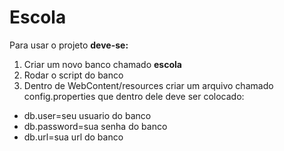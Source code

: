 # Escola

Para usar o projeto **deve-se:**

1. Criar um novo banco chamado **escola**
2. Rodar o script do banco
3. Dentro de WebContent/resources criar um arquivo chamado config.properties que dentro dele deve ser colocado:
  - db.user=seu usuario do banco
  - db.password=sua senha do banco
  - db.url=sua url do banco
